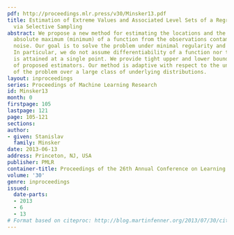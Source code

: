 ```yaml
---
pdf: http://proceedings.mlr.press/v30/Minsker13.pdf
title: Estimation of Extreme Values and Associated Level Sets of a Regression Function
  via Selective Sampling
abstract: We propose a new method for estimating the locations and the value of an
  absolute maximum (minimum) of a function from the observations contaminated by random
  noise. Our goal is to solve the problem under minimal regularity and shape constraints.
  In particular, we do not assume differentiability of a function nor that its maximum
  is attained at a single point. We provide tight upper and lower bounds for the performance
  of proposed estimators. Our method is adaptive with respect to the unknown parameters
  of the problem over a large class of underlying distributions.
layout: inproceedings
series: Proceedings of Machine Learning Research
id: Minsker13
month: 0
firstpage: 105
lastpage: 121
page: 105-121
sections: 
author:
- given: Stanislav
  family: Minsker
date: 2013-06-13
address: Princeton, NJ, USA
publisher: PMLR
container-title: Proceedings of the 26th Annual Conference on Learning Theory
volume: '30'
genre: inproceedings
issued:
  date-parts:
  - 2013
  - 6
  - 13
# Format based on citeproc: http://blog.martinfenner.org/2013/07/30/citeproc-yaml-for-bibliographies/
---
```

